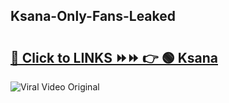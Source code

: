 
 ## Ksana-Only-Fans-Leaked

# <h2><a href="https://clipsfans.com/Ksana&ref=git">🔗 Click to LINKS ⏩⏩ 👉 🟢 Ksana </a></h2>

<a href="https://clipsfans.com/Ksana&ref=git" rel="nofollow" data-target="animated-image.originalLink"><img src="https://i.ibb.co.com/xMMVF88/686577567.gif" alt="Viral Video Original" style="max-width: 100%; display: inline-block;" data-target="animated-image.originalImage"></a>
